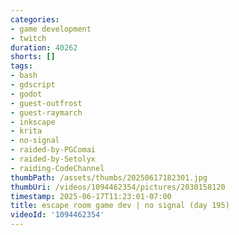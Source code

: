 ```yaml
---
categories:
- game development
- twitch
duration: 40262
shorts: []
tags:
- bash
- gdscript
- godot
- guest-outfrost
- guest-raymarch
- inkscape
- krita
- no-signal
- raided-by-PGComai
- raided-by-Setolyx
- raiding-CodeChannel
thumbPath: /assets/thumbs/20250617182301.jpg
thumbUri: /videos/1094462354/pictures/2030158120
timestamp: 2025-06-17T11:23:01-07:00
title: escape room game dev | no signal (day 195)
videoId: '1094462354'
---
```

